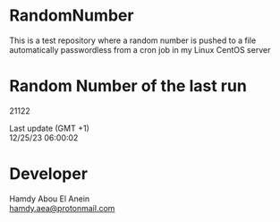 # RandomNumber    
This is a test repository where a random number is pushed to a file automatically passwordless from a cron job in my Linux CentOS server    
# Random Number of the last run   
21122
      
Last update (GMT +1)    
12/25/23 06:00:02
# Developer    
Hamdy Abou El Anein   
hamdy.aea@protonmail.com
